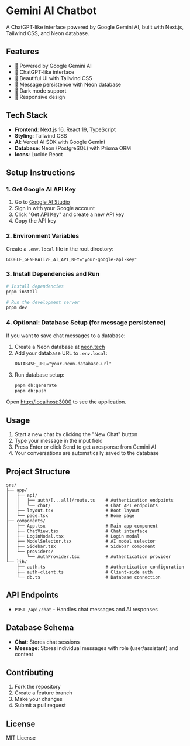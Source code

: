 # Gemini AI Chatbot

A ChatGPT-like interface powered by Google Gemini AI, built with Next.js, Tailwind CSS, and Neon database.

## Features

- 🤖 Powered by Google Gemini AI
- 💬 ChatGPT-like interface
- 🎨 Beautiful UI with Tailwind CSS
- 💾 Message persistence with Neon database
- 🌙 Dark mode support
- 📱 Responsive design

## Tech Stack

- **Frontend**: Next.js 16, React 19, TypeScript
- **Styling**: Tailwind CSS
- **AI**: Vercel AI SDK with Google Gemini
- **Database**: Neon (PostgreSQL) with Prisma ORM
- **Icons**: Lucide React

## Setup Instructions

### 1. Get Google AI API Key

1. Go to [Google AI Studio](https://aistudio.google.com/)
2. Sign in with your Google account
3. Click "Get API Key" and create a new API key
4. Copy the API key

### 2. Environment Variables

Create a `.env.local` file in the root directory:

```env
GOOGLE_GENERATIVE_AI_API_KEY="your-google-api-key"
```

### 3. Install Dependencies and Run

```bash
# Install dependencies
pnpm install

# Run the development server
pnpm dev
```

### 4. Optional: Database Setup (for message persistence)

If you want to save chat messages to a database:

1. Create a Neon database at [neon.tech](https://neon.tech)
2. Add your database URL to `.env.local`:
   ```env
   DATABASE_URL="your-neon-database-url"
   ```
3. Run database setup:
   ```bash
   pnpm db:generate
   pnpm db:push
   ```

Open [http://localhost:3000](http://localhost:3000) to see the application.

## Usage

1. Start a new chat by clicking the "New Chat" button
2. Type your message in the input field
3. Press Enter or click Send to get a response from Gemini AI
4. Your conversations are automatically saved to the database

## Project Structure

```
src/
├── app/
│   ├── api/
│   │   ├── auth/[...all]/route.ts    # Authentication endpoints
│   │   └── chat/                     # Chat API endpoints
│   ├── layout.tsx                    # Root layout
│   └── page.tsx                      # Home page
├── components/
│   ├── App.tsx                       # Main app component
│   ├── ChatView.tsx                  # Chat interface
│   ├── LoginModal.tsx                # Login modal
│   ├── ModelSelector.tsx             # AI model selector
│   ├── Sidebar.tsx                   # Sidebar component
│   └── providers/
│       └── AuthProvider.tsx          # Authentication provider
└── lib/
    ├── auth.ts                       # Authentication configuration
    ├── auth-client.ts                # Client-side auth
    └── db.ts                         # Database connection
```

## API Endpoints

- `POST /api/chat` - Handles chat messages and AI responses

## Database Schema

- **Chat**: Stores chat sessions
- **Message**: Stores individual messages with role (user/assistant) and content

## Contributing

1. Fork the repository
2. Create a feature branch
3. Make your changes
4. Submit a pull request

## License

MIT License